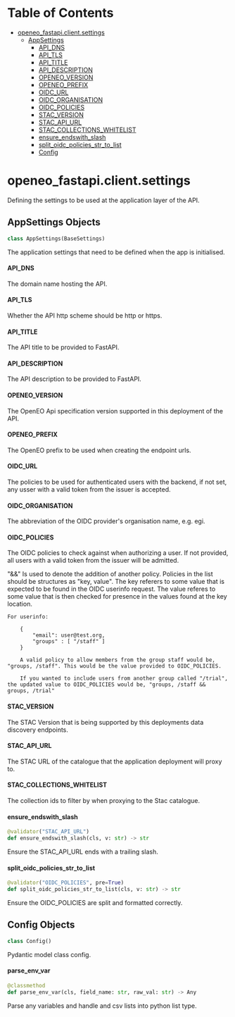 # Table of Contents

* [openeo\_fastapi.client.settings](#openeo_fastapi.client.settings)
  * [AppSettings](#openeo_fastapi.client.settings.AppSettings)
    * [API\_DNS](#openeo_fastapi.client.settings.AppSettings.API_DNS)
    * [API\_TLS](#openeo_fastapi.client.settings.AppSettings.API_TLS)
    * [API\_TITLE](#openeo_fastapi.client.settings.AppSettings.API_TITLE)
    * [API\_DESCRIPTION](#openeo_fastapi.client.settings.AppSettings.API_DESCRIPTION)
    * [OPENEO\_VERSION](#openeo_fastapi.client.settings.AppSettings.OPENEO_VERSION)
    * [OPENEO\_PREFIX](#openeo_fastapi.client.settings.AppSettings.OPENEO_PREFIX)
    * [OIDC\_URL](#openeo_fastapi.client.settings.AppSettings.OIDC_URL)
    * [OIDC\_ORGANISATION](#openeo_fastapi.client.settings.AppSettings.OIDC_ORGANISATION)
    * [OIDC\_POLICIES](#openeo_fastapi.client.settings.AppSettings.OIDC_POLICIES)
    * [STAC\_VERSION](#openeo_fastapi.client.settings.AppSettings.STAC_VERSION)
    * [STAC\_API\_URL](#openeo_fastapi.client.settings.AppSettings.STAC_API_URL)
    * [STAC\_COLLECTIONS\_WHITELIST](#openeo_fastapi.client.settings.AppSettings.STAC_COLLECTIONS_WHITELIST)
    * [ensure\_endswith\_slash](#openeo_fastapi.client.settings.AppSettings.ensure_endswith_slash)
    * [split\_oidc\_policies\_str\_to\_list](#openeo_fastapi.client.settings.AppSettings.split_oidc_policies_str_to_list)
    * [Config](#openeo_fastapi.client.settings.AppSettings.Config)

<a id="openeo_fastapi.client.settings"></a>

# openeo\_fastapi.client.settings

Defining the settings to be used at the application layer of the API.

<a id="openeo_fastapi.client.settings.AppSettings"></a>

## AppSettings Objects

```python
class AppSettings(BaseSettings)
```

The application settings that need to be defined when the app is initialised.

<a id="openeo_fastapi.client.settings.AppSettings.API_DNS"></a>

#### API\_DNS

The domain name hosting the API.

<a id="openeo_fastapi.client.settings.AppSettings.API_TLS"></a>

#### API\_TLS

Whether the API http scheme should be http or https.

<a id="openeo_fastapi.client.settings.AppSettings.API_TITLE"></a>

#### API\_TITLE

The API title to be provided to FastAPI.

<a id="openeo_fastapi.client.settings.AppSettings.API_DESCRIPTION"></a>

#### API\_DESCRIPTION

The API description to be provided to FastAPI.

<a id="openeo_fastapi.client.settings.AppSettings.OPENEO_VERSION"></a>

#### OPENEO\_VERSION

The OpenEO Api specification version supported in this deployment of the API.

<a id="openeo_fastapi.client.settings.AppSettings.OPENEO_PREFIX"></a>

#### OPENEO\_PREFIX

The OpenEO prefix to be used when creating the endpoint urls.

<a id="openeo_fastapi.client.settings.AppSettings.OIDC_URL"></a>

#### OIDC\_URL

The policies to be used for authenticated users with the backend, if not set, any usser with a valid token from the issuer is accepted.

<a id="openeo_fastapi.client.settings.AppSettings.OIDC_ORGANISATION"></a>

#### OIDC\_ORGANISATION

The abbreviation of the OIDC provider's organisation name, e.g. egi.

<a id="openeo_fastapi.client.settings.AppSettings.OIDC_POLICIES"></a>

#### OIDC\_POLICIES

The OIDC policies to check against when authorizing a user. If not provided, all users with a valid token from the issuer will be admitted.

"&&" Is used to denote the addition of another policy.
Policies in the list should be structures as "key, value".
The key referers to some value that is expected to be found in the OIDC userinfo request.
The value referes to some value that is then checked for presence in the values found at the key location.

```
For userinfo:

    {
        "email": user@test.org,
        "groups" : [ "/staff" ]
    }

    A valid policy to allow members from the group staff would be, "groups, /staff". This would be the value provided to OIDC_POLICIES.

    If you wanted to include users from another group called "/trial", the updated value to OIDC_POLICIES would be, "groups, /staff && groups, /trial"
```

<a id="openeo_fastapi.client.settings.AppSettings.STAC_VERSION"></a>

#### STAC\_VERSION

The STAC Version that is being supported by this deployments data discovery endpoints.

<a id="openeo_fastapi.client.settings.AppSettings.STAC_API_URL"></a>

#### STAC\_API\_URL

The STAC URL of the catalogue that the application deployment will proxy to.

<a id="openeo_fastapi.client.settings.AppSettings.STAC_COLLECTIONS_WHITELIST"></a>

#### STAC\_COLLECTIONS\_WHITELIST

The collection ids to filter by when proxying to the Stac catalogue.

<a id="openeo_fastapi.client.settings.AppSettings.ensure_endswith_slash"></a>

#### ensure\_endswith\_slash

```python
@validator("STAC_API_URL")
def ensure_endswith_slash(cls, v: str) -> str
```

Ensure the STAC_API_URL ends with a trailing slash.

<a id="openeo_fastapi.client.settings.AppSettings.split_oidc_policies_str_to_list"></a>

#### split\_oidc\_policies\_str\_to\_list

```python
@validator("OIDC_POLICIES", pre=True)
def split_oidc_policies_str_to_list(cls, v: str) -> str
```

Ensure the OIDC_POLICIES are split and formatted correctly.

<a id="openeo_fastapi.client.settings.AppSettings.Config"></a>

## Config Objects

```python
class Config()
```

Pydantic model class config.

<a id="openeo_fastapi.client.settings.AppSettings.Config.parse_env_var"></a>

#### parse\_env\_var

```python
@classmethod
def parse_env_var(cls, field_name: str, raw_val: str) -> Any
```

Parse any variables and handle and csv lists into python list type.
